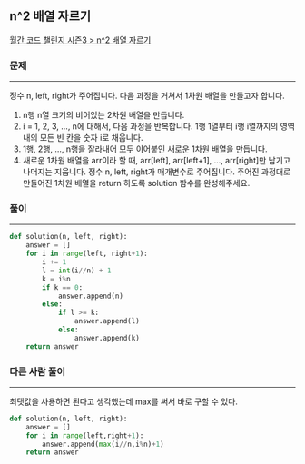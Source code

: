 ## n^2 배열 자르기

[월간 코드 챌린지 시즌3 > n^2 배열 자르기](https://school.programmers.co.kr/learn/courses/30/lessons/87390)

### 문제
---
정수 n, left, right가 주어집니다. 다음 과정을 거쳐서 1차원 배열을 만들고자 합니다.

1. n행 n열 크기의 비어있는 2차원 배열을 만듭니다.
2. i = 1, 2, 3, ..., n에 대해서, 다음 과정을 반복합니다.
1행 1열부터 i행 i열까지의 영역 내의 모든 빈 칸을 숫자 i로 채웁니다.
3. 1행, 2행, ..., n행을 잘라내어 모두 이어붙인 새로운 1차원 배열을 만듭니다.
4. 새로운 1차원 배열을 arr이라 할 때, arr[left], arr[left+1], ..., arr[right]만 남기고 나머지는 지웁니다.
정수 n, left, right가 매개변수로 주어집니다. 주어진 과정대로 만들어진 1차원 배열을 return 하도록 solution 함수를 완성해주세요.

### 풀이
---
```python
def solution(n, left, right):
    answer = []
    for i in range(left, right+1):
        i += 1
        l = int(i//n) + 1
        k = i%n
        if k == 0:
            answer.append(n)
        else:
            if l >= k:
                answer.append(l)
            else:
                answer.append(k)
    return answer
```

### 다른 사람 풀이
---
최댓값을 사용하면 된다고 생각했는데 max를 써서 바로 구할 수 있다.
```python
def solution(n, left, right):
    answer = []
    for i in range(left,right+1):
        answer.append(max(i//n,i%n)+1)
    return answer
```